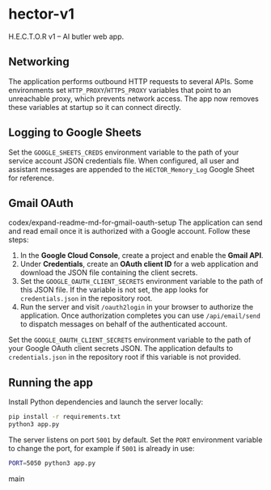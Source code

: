 # hector-v1
H.E.C.T.O.R v1 – AI butler web app.

## Networking

The application performs outbound HTTP requests to several APIs. Some
environments set `HTTP_PROXY`/`HTTPS_PROXY` variables that point to an
unreachable proxy, which prevents network access. The app now removes these
variables at startup so it can connect directly.

## Logging to Google Sheets

Set the `GOOGLE_SHEETS_CREDS` environment variable to the path of your
service account JSON credentials file. When configured, all user and assistant
messages are appended to the `HECTOR_Memory_Log` Google Sheet for reference.

## Gmail OAuth

codex/expand-readme-md-for-gmail-oauth-setup
The application can send and read email once it is authorized with a Google
account. Follow these steps:

1. In the **Google Cloud Console**, create a project and enable the **Gmail API**.
2. Under **Credentials**, create an **OAuth client ID** for a web application and
   download the JSON file containing the client secrets.
3. Set the `GOOGLE_OAUTH_CLIENT_SECRETS` environment variable to the path of this
   JSON file. If the variable is not set, the app looks for `credentials.json` in
   the repository root.
4. Run the server and visit `/oauth2login` in your browser to authorize the
   application. Once authorization completes you can use `/api/email/send` to
   dispatch messages on behalf of the authenticated account.
   
Set the `GOOGLE_OAUTH_CLIENT_SECRETS` environment variable to the path of your
Google OAuth client secrets JSON. The application defaults to `credentials.json`
in the repository root if this variable is not provided.

## Running the app

Install Python dependencies and launch the server locally:

```bash
pip install -r requirements.txt
python3 app.py
```

The server listens on port `5001` by default. Set the `PORT` environment
variable to change the port, for example if `5001` is already in use:

```bash
PORT=5050 python3 app.py
```
 main
